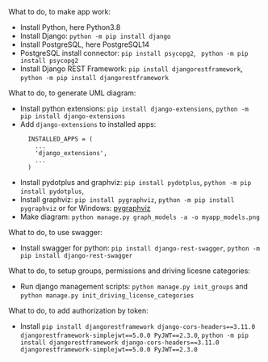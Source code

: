 What to do, to make app work:
* Install Python, here Python3.8
* Install Django: `python -m pip install django`
* Install PostgreSQL, here PostgreSQL14
* PostgreSQL install connector: `pip install psycopg2`, ` python -m pip install psycopg2`
* Install Django REST Framework: `pip install djangorestframework`, `python -m pip install djangorestframework`

What to do, to generate UML diagram:
* Install python extensions: `pip install django-extensions`, `python -m pip install django-extensions`
* Add `django-extensions` to installed apps:
  ``` 
    INSTALLED_APPS = (
      ...
      'django_extensions',
      ...
    ) 
  ```
* Install pydotplus and graphviz: `pip install pydotplus`, `python -m pip install pydotplus`,
* Install graphviz: `pip install pygraphviz`, `python -m pip install pygraphviz` or for Windows: [pygraphviz](https://pygraphviz.github.io/documentation/stable/install.html])
* Make diagram: `python manage.py graph_models -a -o myapp_models.png`

What to do, to use swagger:
* Install swagger for python: `pip install django-rest-swagger`, `python -m pip install django-rest-swagger`


What to do, to setup groups, permissions and driving licesne categories:
* Run django management scripts: `python manage.py init_groups` and `python manage.py init_driving_license_categories`


What to do, to add authorization by token: 
* Install `pip install djangorestframework django-cors-headers==3.11.0 djangorestframework-simplejwt==5.0.0 PyJWT==2.3.0`, 
  `python -m pip install djangorestframework django-cors-headers==3.11.0 djangorestframework-simplejwt==5.0.0 PyJWT==2.3.0`
